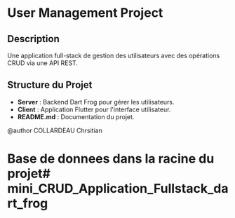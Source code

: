 # User Management Project

## Description
Une application full-stack de gestion des utilisateurs avec des opérations CRUD via une API REST.

## Structure du Projet
- **Server** : Backend Dart Frog pour gérer les utilisateurs.
- **Client** : Application Flutter pour l'interface utilisateur.
- **README.md** : Documentation du projet.

@author COLLARDEAU Chrsitian 

# Base de donnees dans la racine du projet# mini_CRUD_Application_Fullstack_dart_frog
